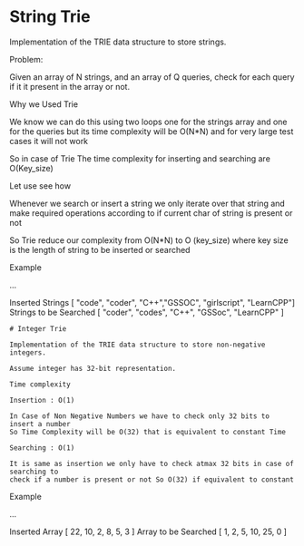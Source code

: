 # String Trie

Implementation of the TRIE data structure to store strings.

Problem:

Given an array of N strings, and an array of Q queries, check for each query if it
it present in the array or not.

Why we Used Trie

We know we can do this using two loops one for the strings array and one for the queries 
but its time complexity will be O(N*N) and for very large test cases it will not work

So in case of Trie The time complexity for inserting and searching are O(Key_size)

Let use see how

Whenever we search or insert a string we only iterate over that string and make
required operations according to if current char of string is present or not

So Trie reduce our complexity from O(N*N) to O (key_size) where key size is the length
of string to be inserted or searched

Example

...

Inserted Strings [ "code", "coder", "C++","GSSOC", "girlscript", "LearnCPP"]
Strings to be Searched [ "coder", "codes", "C++", "GSSoc", "LearnCPP" ]




```
# Integer Trie

Implementation of the TRIE data structure to store non-negative integers.

Assume integer has 32-bit representation.

Time complexity

Insertion : O(1)

In Case of Non Negative Numbers we have to check only 32 bits to insert a number
So Time Complexity will be O(32) that is equivalent to constant Time

Searching : O(1)

It is same as insertion we only have to check atmax 32 bits in case of searching to
check if a number is present or not So O(32) if equivalent to constant
```
Example

...

Inserted Array [ 22, 10, 2, 8, 5, 3 ]
Array to be Searched [ 1, 2, 5, 10, 25, 0 ]